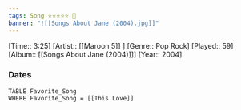 ```yaml
---
tags: Song ⭐⭐⭐⭐⭐ 💛
banner: "![[Songs About Jane (2004).jpg]]"
---
```

[Time:: 3:25]
[Artist:: [[Maroon 5]] ]
[Genre:: Pop Rock]
[Played:: 59]
[Album:: [[Songs About Jane (2004)]]]
[Year:: 2004]
### Dates
````dataview
TABLE Favorite_Song
WHERE Favorite_Song = [[This Love]]
````